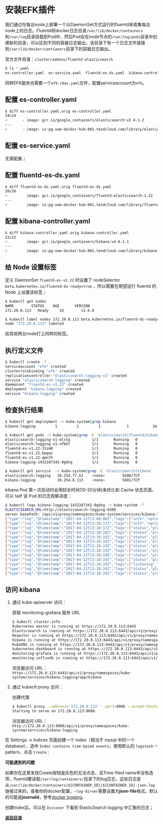 # 安装EFK插件

我们通过在每台node上部署一个以DaemonSet方式运行的fluentd来收集每台node上的日志。Fluentd将docker日志目录`/var/lib/docker/containers`和`/var/log`目录挂载到Pod中，然后Pod会在node节点的`/var/log/pods`目录中创建新的目录，可以区别不同的容器日志输出，该目录下有一个日志文件链接到`/var/lib/docker/contianers`目录下的容器日志输出。

官方文件目录：`cluster/addons/fluentd-elasticsearch`

``` bash
$ ls *.yaml
es-controller.yaml  es-service.yaml  fluentd-es-ds.yaml  kibana-controller.yaml  kibana-service.yaml efk-rbac.yaml
```

同样EFK服务也需要一个`efk-rbac.yaml`文件，配置serviceaccount为`efk`。

## 配置 es-controller.yaml

``` bash
$ diff es-controller.yaml.orig es-controller.yaml
24c24
<       - image: gcr.io/google_containers/elasticsearch:v2.4.1-2
---
>       - image: sz-pg-oam-docker-hub-001.tendcloud.com/library/elasticsearch:v2.4.1-2
```

## 配置 es-service.yaml

无需配置；

## 配置 fluentd-es-ds.yaml

``` bash
$ diff fluentd-es-ds.yaml.orig fluentd-es-ds.yaml
26c26
<         image: gcr.io/google_containers/fluentd-elasticsearch:1.22
---
>         image: sz-pg-oam-docker-hub-001.tendcloud.com/library/fluentd-elasticsearch:1.22
```

## 配置 kibana-controller.yaml

``` bash
$ diff kibana-controller.yaml.orig kibana-controller.yaml
22c22
<         image: gcr.io/google_containers/kibana:v4.6.1-1
---
>         image: sz-pg-oam-docker-hub-001.tendcloud.com/library/kibana:v4.6.1-1
```

## 给 Node 设置标签

定义 DaemonSet `fluentd-es-v1.22` 时设置了 nodeSelector `beta.kubernetes.io/fluentd-ds-ready=true` ，所以需要在期望运行 fluentd 的 Node 上设置该标签；

``` bash
$ kubectl get nodes
NAME        STATUS    AGE       VERSION
172.20.0.113   Ready     1d        v1.6.0

$ kubectl label nodes 172.20.0.113 beta.kubernetes.io/fluentd-ds-ready=true
node "172.20.0.113" labeled
```

给其他两台node打上同样的标签。

## 执行定义文件

``` bash
$ kubectl create -f .
serviceaccount "efk" created
clusterrolebinding "efk" created
replicationcontroller "elasticsearch-logging-v1" created
service "elasticsearch-logging" created
daemonset "fluentd-es-v1.22" created
deployment "kibana-logging" created
service "kibana-logging" created
```


## 检查执行结果

``` bash
$ kubectl get deployment -n kube-system|grep kibana
kibana-logging         1         1         1            1           2m

$ kubectl get pods -n kube-system|grep -E 'elasticsearch|fluentd|kibana'
elasticsearch-logging-v1-mlstp          1/1       Running   0          1m
elasticsearch-logging-v1-nfbbf          1/1       Running   0          1m
fluentd-es-v1.22-31sm0                  1/1       Running   0          1m
fluentd-es-v1.22-bpgqs                  1/1       Running   0          1m
fluentd-es-v1.22-qmn7h                  1/1       Running   0          1m
kibana-logging-1432287342-0gdng         1/1       Running   0          1m

$ kubectl get service  -n kube-system|grep -E 'elasticsearch|kibana'
elasticsearch-logging   10.254.77.62    <none>        9200/TCP                        2m
kibana-logging          10.254.8.113    <none>        5601/TCP                        2m
```

kibana Pod 第一次启动时会用较长时间(10-20分钟)来优化和 Cache 状态页面，可以 tailf 该 Pod 的日志观察进度：

``` bash
$ kubectl logs kibana-logging-1432287342-0gdng -n kube-system -f
ELASTICSEARCH_URL=http://elasticsearch-logging:9200
server.basePath: /api/v1/proxy/namespaces/kube-system/services/kibana-logging
{"type":"log","@timestamp":"2017-04-12T13:08:06Z","tags":["info","optimize"],"pid":7,"message":"Optimizing and caching bundles for kibana and statusPage. This may take a few minutes"}
{"type":"log","@timestamp":"2017-04-12T13:18:17Z","tags":["info","optimize"],"pid":7,"message":"Optimization of bundles for kibana and statusPage complete in 610.40 seconds"}
{"type":"log","@timestamp":"2017-04-12T13:18:17Z","tags":["status","plugin:kibana@1.0.0","info"],"pid":7,"state":"green","message":"Status changed from uninitialized to green - Ready","prevState":"uninitialized","prevMsg":"uninitialized"}
{"type":"log","@timestamp":"2017-04-12T13:18:18Z","tags":["status","plugin:elasticsearch@1.0.0","info"],"pid":7,"state":"yellow","message":"Status changed from uninitialized to yellow - Waiting for Elasticsearch","prevState":"uninitialized","prevMsg":"uninitialized"}
{"type":"log","@timestamp":"2017-04-12T13:18:19Z","tags":["status","plugin:kbn_vislib_vis_types@1.0.0","info"],"pid":7,"state":"green","message":"Status changed from uninitialized to green - Ready","prevState":"uninitialized","prevMsg":"uninitialized"}
{"type":"log","@timestamp":"2017-04-12T13:18:19Z","tags":["status","plugin:markdown_vis@1.0.0","info"],"pid":7,"state":"green","message":"Status changed from uninitialized to green - Ready","prevState":"uninitialized","prevMsg":"uninitialized"}
{"type":"log","@timestamp":"2017-04-12T13:18:19Z","tags":["status","plugin:metric_vis@1.0.0","info"],"pid":7,"state":"green","message":"Status changed from uninitialized to green - Ready","prevState":"uninitialized","prevMsg":"uninitialized"}
{"type":"log","@timestamp":"2017-04-12T13:18:19Z","tags":["status","plugin:spyModes@1.0.0","info"],"pid":7,"state":"green","message":"Status changed from uninitialized to green - Ready","prevState":"uninitialized","prevMsg":"uninitialized"}
{"type":"log","@timestamp":"2017-04-12T13:18:19Z","tags":["status","plugin:statusPage@1.0.0","info"],"pid":7,"state":"green","message":"Status changed from uninitialized to green - Ready","prevState":"uninitialized","prevMsg":"uninitialized"}
{"type":"log","@timestamp":"2017-04-12T13:18:19Z","tags":["status","plugin:table_vis@1.0.0","info"],"pid":7,"state":"green","message":"Status changed from uninitialized to green - Ready","prevState":"uninitialized","prevMsg":"uninitialized"}
{"type":"log","@timestamp":"2017-04-12T13:18:19Z","tags":["listening","info"],"pid":7,"message":"Server running at http://0.0.0.0:5601"}
{"type":"log","@timestamp":"2017-04-12T13:18:24Z","tags":["status","plugin:elasticsearch@1.0.0","info"],"pid":7,"state":"yellow","message":"Status changed from yellow to yellow - No existing Kibana index found","prevState":"yellow","prevMsg":"Waiting for Elasticsearch"}
{"type":"log","@timestamp":"2017-04-12T13:18:29Z","tags":["status","plugin:elasticsearch@1.0.0","info"],"pid":7,"state":"green","message":"Status changed from yellow to green - Kibana index ready","prevState":"yellow","prevMsg":"No existing Kibana index found"}
```

## 访问 kibana

1. 通过 kube-apiserver 访问：

    获取 monitoring-grafana 服务 URL

    ``` bash
    $ kubectl cluster-info
    Kubernetes master is running at https://172.20.0.113:6443
    Elasticsearch is running at https://172.20.0.113:6443/api/v1/proxy/namespaces/kube-system/services/elasticsearch-logging
    Heapster is running at https://172.20.0.113:6443/api/v1/proxy/namespaces/kube-system/services/heapster
    Kibana is running at https://172.20.0.113:6443/api/v1/proxy/namespaces/kube-system/services/kibana-logging
    KubeDNS is running at https://172.20.0.113:6443/api/v1/proxy/namespaces/kube-system/services/kube-dns
    kubernetes-dashboard is running at https://172.20.0.113:6443/api/v1/proxy/namespaces/kube-system/services/kubernetes-dashboard
    monitoring-grafana is running at https://172.20.0.113:6443/api/v1/proxy/namespaces/kube-system/services/monitoring-grafana
    monitoring-influxdb is running at https://172.20.0.113:6443/api/v1/proxy/namespaces/kube-system/services/monitoring-influxdb
    ```

    浏览器访问 URL： `https://172.20.0.113:6443/api/v1/proxy/namespaces/kube-system/services/kibana-logging/app/kibana`

2. 通过 kubectl proxy 访问：

    创建代理

    ``` bash
    $ kubectl proxy --address='172.20.0.113' --port=8086 --accept-hosts='^*$'
    Starting to serve on 172.20.0.113:8086
    ```

    浏览器访问 URL：`http://172.20.0.113:8086/api/v1/proxy/namespaces/kube-system/services/kibana-logging`

在 Settings -> Indices 页面创建一个 index（相当于 mysql 中的一个 database），选中 `Index contains time-based events`，使用默认的 `logstash-*` pattern，点击 `Create` ;

**可能遇到的问题**

如果你在这里发现Create按钮是灰色的无法点击，且Time-filed name中没有选项，fluentd要读取`/var/log/containers/`目录下的log日志，这些日志是从`/var/lib/docker/containers/${CONTAINER_ID}/${CONTAINER_ID}-json.log`链接过来的，查看你的docker配置，`—log-dirver`需要设置为**json-file**格式，默认的可能是**journald**，参考[docker logging](https://docs.docker.com/engine/admin/logging/overview/#examples)。

创建Index后，可以在 `Discover` 下看到 ElasticSearch logging 中汇聚的日志；


**[返回目录](https://github.com/MulticsYin/MulticsKubernetes#kubernetes-%E4%BA%8C%E8%BF%9B%E5%88%B6%E9%83%A8%E7%BD%B2)**
